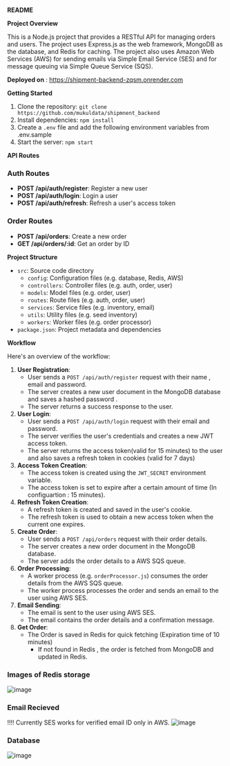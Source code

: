 

**README**

**Project Overview**

This is a Node.js project that provides a RESTful API for managing orders and users. The project uses Express.js as the web framework, MongoDB as the database, and Redis for caching. The project also uses Amazon Web Services (AWS) for sending emails via Simple Email Service (SES) and for message queuing via Simple Queue Service (SQS).

**Deployed on** : https://shipment-backend-zqsm.onrender.com

**Getting Started**


1. Clone the repository: `git clone https://github.com/mukuldata/shipmnent_backend`
2. Install dependencies: `npm install`
3. Create a `.env` file and add the following environment variables from .env.sample
4. Start the server: `npm start`

**API Routes**

### Auth Routes

* **POST /api/auth/register**: Register a new user
* **POST /api/auth/login**: Login a user
* **POST /api/auth/refresh**: Refresh a user's access token

### Order Routes

* **POST /api/orders**: Create a new order
* **GET /api/orders/:id**: Get an order by ID


**Project Structure**

* `src`: Source code directory
	+ `config`: Configuration files (e.g. database, Redis, AWS)
	+ `controllers`: Controller files (e.g. auth, order, user)
	+ `models`: Model files (e.g. order, user)
	+ `routes`: Route files (e.g. auth, order, user)
	+ `services`: Service files (e.g. inventory, email)
	+ `utils`: Utility files (e.g. seed inventory)
	+ `workers`: Worker files (e.g. order processor)
* `package.json`: Project metadata and dependencies


**Workflow**

Here's an overview of the workflow:

1. **User Registration**:
	* User sends a `POST /api/auth/register` request with their name , email and password.
	* The server creates a new user document in the MongoDB database and saves a hashed password .
	* The server returns a success response to the user.
2. **User Login**:
	* User sends a `POST /api/auth/login` request with their email and password.
	* The server verifies the user's credentials and creates a new JWT access token.
	* The server returns the access token(valid for 15 minutes) to the user and also saves a refresh token in cookies (valid for 7 days)
3. **Access Token Creation**:
	* The access token is created using the `JWT_SECRET` environment variable.
	* The access token is set to expire after a certain amount of time (In configuartion : 15 minutes).
4. **Refresh Token Creation**:
	* A refresh token is created and saved in the user's cookie.
	* The refresh token is used to obtain a new access token when the current one expires.
5. **Create Order**:
	* User sends a `POST /api/orders` request with their order details.
	* The server creates a new order document in the MongoDB database.
	* The server adds the order details to a AWS SQS queue.
6. **Order Processing**:
	* A worker process (e.g. `orderProcessor.js`) consumes the order details from the AWS SQS queue.
	* The worker process processes the order and sends an email to the user using AWS SES.
7. **Email Sending**:
	* The email is sent to the user using AWS SES.
	* The email contains the order details and a confirmation message.
7. **Get Order**:
	* The Order is saved in Redis for quick fetching (Expiration time of 10 minutes)
        * If not found in Redis , the order is fetched from MongoDB and updated in Redis.


### Images of Redis storage
![image](https://github.com/user-attachments/assets/439c2612-c72f-4356-bd00-960a2fb428c4)

### Email Recieved

!!!! Currently SES works for verified email ID only in AWS.
![image](https://github.com/user-attachments/assets/a506e6be-e2aa-444e-a3a0-69dd5faa29a3)

### Database
![image](https://github.com/user-attachments/assets/aff7d7d0-d9e8-4f78-9c63-fa3241334cb8)

